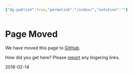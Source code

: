 ```yaml
---
{"dg-publish":true,"permalink":"/index/","noteIcon":""}
---
```


# Page Moved

We have moved this page to [GitHub](https://github.com/sugarlabs/sugar-docs/blob/master/README.md).

How did you get here?  Please [report](https://github.com/sugarlabs/sugar-docs/issues) any lingering links.

2018-02-14

<!-- file to exist while developers.sugarlabs.org continues to be rendered from this repository -->
